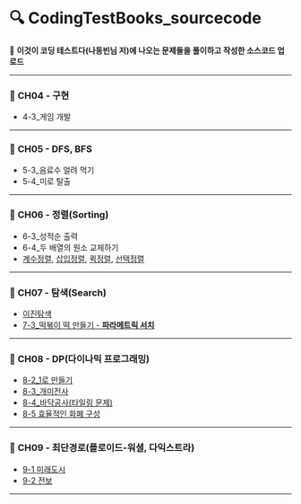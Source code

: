 # 🔍 CodingTestBooks_sourcecode
📌 **이것이 코딩 테스트다(나동빈님 저)에 나오는 문제들을 풀이하고 작성한 소스코드 업로드**

------

### 📘 **CH04 - 구현**

* 4-3_게임 개발

------

### 📘 **CH05 - DFS, BFS**

* 5-3_음료수 얼려 먹기
* 5-4_미로 탈출

------

### 📘 **CH06 - 정렬(Sorting)**

* 6-3_성적순 출력
* 6-4_두 배열의 원소 교체하기
* [계수정렬](https://github.com/ChanhuiSeok/CodingTestBooks_sourcecode/blob/master/CH06_%EC%A0%95%EB%A0%AC/CH06_CountingSort.cpp), [삽입정렬](https://github.com/ChanhuiSeok/CodingTestBooks_sourcecode/blob/master/CH06_%EC%A0%95%EB%A0%AC/CH06_InsertionSort.cpp), [퀵정렬](https://github.com/ChanhuiSeok/CodingTestBooks_sourcecode/blob/master/CH06_%EC%A0%95%EB%A0%AC/CH06_QuickSort.cpp), [선택정렬](https://github.com/ChanhuiSeok/CodingTestBooks_sourcecode/blob/master/CH06_%EC%A0%95%EB%A0%AC/CH06_SelectionSort.cpp)

------

### 📘 **CH07 - 탐색(Search)**

* [이진탐색](https://github.com/ChanhuiSeok/CodingTestBooks_sourcecode/blob/master/CH07_%ED%83%90%EC%83%89/CH07_BinarySearch.cpp)
* [7-3_떡볶이 떡 만들기 - **파라메트릭 서치**](https://github.com/ChanhuiSeok/CodingTestBooks_sourcecode/blob/master/CH07_%ED%83%90%EC%83%89/CH07_7-3.cpp)

------

### 📘 **CH08 - DP(다이나믹 프로그래밍)**

* [8-2_1로 만들기](https://github.com/ChanhuiSeok/CodingTestBooks_sourcecode/commit/db0b2cc5bac11c2c4db2fba14e5150a12734dd5a)
* [8-3_개미전사](https://github.com/ChanhuiSeok/CodingTestBooks_sourcecode/commit/c7932e0882df853c1f417bcd7c18b5fce11e9226)
* [8-4_바닥공사(타일링 문제)](https://github.com/ChanhuiSeok/CodingTestBooks_sourcecode/commit/51424f7afd91483263560b02f037f3a8a678280d)
* [8-5 효율적인 화폐 구성](https://github.com/ChanhuiSeok/CodingTestBooks_sourcecode/blob/master/CH08_DP/CH08_8-5.cpp)

------

### 📘 **CH09 - 최단경로(플로이드-워셜, 다익스트라)**

* [9-1 미래도시](https://github.com/ChanhuiSeok/CodingTestBooks_sourcecode/blob/master/CH09_%EC%B5%9C%EB%8B%A8%EA%B2%BD%EB%A1%9C/CH09_9-1.cpp)
* [9-2 전보](https://github.com/ChanhuiSeok/CodingTestBooks_sourcecode/blob/master/CH09_%EC%B5%9C%EB%8B%A8%EA%B2%BD%EB%A1%9C/CH09_9-2.cpp)

------

